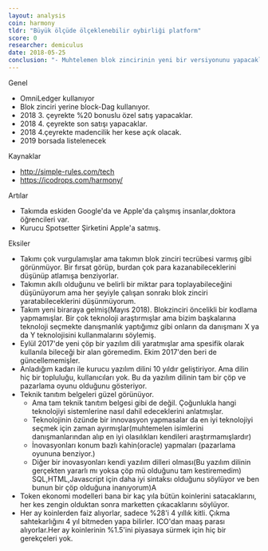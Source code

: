 ```yaml
---
layout: analysis
coin: harmony
tldr: "Büyük ölçüde ölçeklenebilir oybirliği platform"
score: 0
researcher: demiculus
date: 2018-05-25
conclusion: "- Muhtelemen blok zincirinin yeni bir versiyonunu yapacaklar (başkalarının yaptığı teknolojiyi kullanarak)\n- Ama bu dönemden sonra artık hala geçerli olan bir blok zinciri olmaya devam edeceklerini sanmıyoum.\n- 80% ihtimalle token fiyatını artıracaklarına inanıyorum.\n- Biraz alıp fiyatının yeteri kadar yükseldiğini düşününce satmak mantıklı olabilir.\n- İlk 100, hatta 50 koin arasına çıkması yüksek bir ihtimal. "
---
```


Genel

- OmniLedger kullanıyor
- Blok zinciri yerine block-Dag kullanıyor.
- 2018 3. çeyrekte %20 bonuslu özel satış yapacaklar.
- 2018 4. çeyrekte son satışı yapacaklar.
- 2018 4.çeyrekte madencilik her kese açık olacak.
- 2019 borsada listelenecek

Kaynaklar

- http://simple-rules.com/tech
- https://icodrops.com/harmony/

Artılar

- Takımda eskiden Google'da ve Apple'da çalışmış insanlar,doktora öğrencileri var.
- Kurucu Spotsetter Şirketini  Apple'a satmış.

Eksiler

- Takımı çok vurgulamışlar ama takımın blok zinciri tecrübesi varmış gibi görünmüyor. Bir fırsat görüp, burdan çok para kazanabileceklerini düşünüp atlamışa benziyorlar.
- Takımın akıllı olduğunu ve belirli bir miktar para toplayabileceğini düşünüyorum ama her şeyiyle çalışan sonrakı blok zinciri yaratabileceklerini düşünmüyorum.
- Takım yeni biraraya gelmiş(Mayıs 2018). Blokzinciri öncelikli bir kodlama yapmamışlar. Bir çok teknoloji araştırmışlar ama bizim başkalarına teknoloji seçmekte danışmanlık yaptığımız gibi onların da danışmanı X ya da Y teknolojisini kullanmalarını söylemiş. 
- Eylül 2017'de yeni çöp bir yazılım dili yaratmışlar ama spesifik olarak kullanıla bileceği bir alan göremedim. Ekim 2017'den beri de güncellememişler.
- Anladığım kadarı ile kurucu yazılım dilini 10 yıldır geliştiriyor. Ama dilin hiç bir topluluğu, kullanıcıları yok. Bu da yazılım dilinin tam bir çöp ve pazarlama oyunu olduğunu gösteriyor. 
- Teknik tanıtım belgeleri güzel görünüyor. 
    - Ama tam teknik tanıtım belgesi gibi de değil. Çoğunlukla hangi teknolojiyi sistemlerine nasıl dahil edeceklerini anlatmışlar.
    - Teknolojinin özünde bir innovasyon yapmasalar da en iyi teknolojiyi seçmek için zaman ayırmışlar(muhtemelen isimlerini danışmanlarından alıp en iyi olasılıkları kendileri araştırmamışlardır)
    - İnovasyonları konum bazlı kahin(oracle) yapmaları (pazarlama oyununa benziyor.)
    - Diğer bir inovasyonları kendi yazılım dilleri olması(Bu yazılım dilinin gerçekten yararlı mı yoksa çöp mü olduğunu tam kestiremedim) SQL,HTML,Javascript için daha iyi sintaksı olduğunu söylüyor ve ben bunun bir çöp olduğuna inanıyorum)A
- Token ekonomi modelleri bana bir kaç yıla bütün koinlerini satacaklarını, her kes zengin olduktan sonra marketten çıkacaklarını söylüyor.
- Her ay koinlerden faiz alıyorlar, sadece %28'i 4 yıllık kitli. Çıkma sahtekarlığını 4 yıl bitmeden yapa bilirler. ICO'dan maaş parası alıyorlar.Her ay koinlerinin %1.5'ini piyasaya sürmek için hiç bir gerekçeleri yok.
